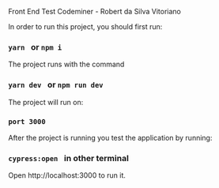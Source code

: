 Front End Test  Codeminer  - Robert da Silva Vitoriano


In order to run this project, you should first run:

### `yarn ` or `npm i`

The project runs with the command
### `yarn dev ` or `npm run dev`

The project will run on:
### `port 3000`

After the project is running you  test the application by running:
### `cypress:open ` in other terminal



Open  http://localhost:3000 to run it.



